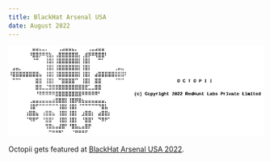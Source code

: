 ```yaml
---
title: BlackHat Arsenal USA
date: August 2022
---
```


![BlackHat Arsenal USA 2022](assets/octopii_banner.png "BlackHat listing")

Octopii gets featured at [BlackHat Arsenal USA 2022](https://www.blackhat.com/us-22/arsenal/schedule/#octopii---ai-powered-personal-identifiable-information-pii-scanner-27993).
